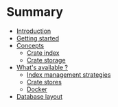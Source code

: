 Summary
=======

- [Introduction](./introduction.md)
- [Getting started](./getting-started.md)
- [Concepts](./concepts/mod.md)
  - [Crate index](./concepts/crate-index.md)
  - [Crate storage](./concepts/crate-storage.md)
- [What's available ?](./whats-available/mod.md)
  - [Index management strategies](./whats-available/index-management-strategies.md)
  - [Crate stores](./whats-available/crate-stores.md)
  - [Docker](./whats-available/docker.md)
- [Database layout](./database-layout.md)
<!-- - [How to extend](./how-to-extend.md) -->
<!-- - [How to contribute](./how-to-contribute.md) -->
